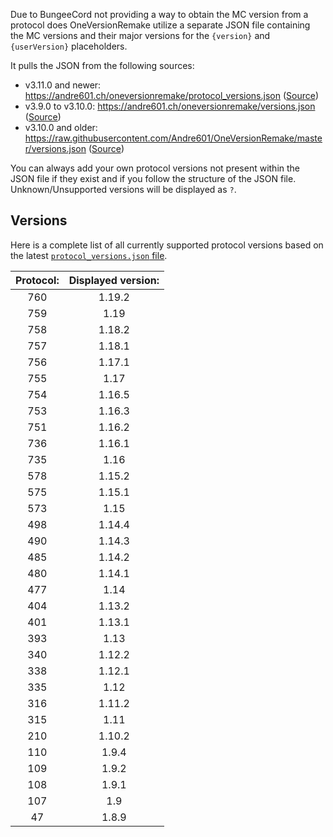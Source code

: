 [protocol_versions.json source]: https://github.com/Andre601/andre601.github.io/blob/development/site/oneversionremake/protocol_versions.json
[versions.json source]: https://github.com/Andre601/andre601.github.io/blob/development/site/oneversionremake/versions.json
[old versions.json source]: https://github.com/Andre601/OneVersionRemake/blob/master/versions.json

Due to BungeeCord not providing a way to obtain the MC version from a protocol does OneVersionRemake utilize a separate JSON file containing the MC versions and their major versions for the `{version}` and `{userVersion}` placeholders.

It pulls the JSON from the following sources:

- v3.11.0 and newer: https://andre601.ch/oneversionremake/protocol_versions.json ([Source][protocol_versions.json source])
- v3.9.0 to v3.10.0: https://andre601.ch/oneversionremake/versions.json ([Source][versions.json source])
- v3.10.0 and older: https://raw.githubusercontent.com/Andre601/OneVersionRemake/master/versions.json ([Source][old versions.json source])

You can always add your own protocol versions not present within the JSON file if they exist and if you follow the structure of the JSON file.  
Unknown/Unsupported versions will be displayed as `?`.

## Versions

Here is a complete list of all currently supported protocol versions based on the latest [`protocol_versions.json` file][protocol_versions.json source].

| Protocol: | Displayed version: |
|:---------:|:------------------:|
| 760       | 1.19.2             |
| 759       | 1.19               |
| 758       | 1.18.2             |
| 757       | 1.18.1             |
| 756       | 1.17.1             |
| 755       | 1.17               |
| 754       | 1.16.5             |
| 753       | 1.16.3             |
| 751       | 1.16.2             |
| 736       | 1.16.1             |
| 735       | 1.16               |
| 578       | 1.15.2             |
| 575       | 1.15.1             |
| 573       | 1.15               |
| 498       | 1.14.4             |
| 490       | 1.14.3             |
| 485       | 1.14.2             |
| 480       | 1.14.1             |
| 477       | 1.14               |
| 404       | 1.13.2             |
| 401       | 1.13.1             |
| 393       | 1.13               |
| 340       | 1.12.2             |
| 338       | 1.12.1             |
| 335       | 1.12               |
| 316       | 1.11.2             |
| 315       | 1.11               |
| 210       | 1.10.2             |
| 110       | 1.9.4              |
| 109       | 1.9.2              |
| 108       | 1.9.1              |
| 107       | 1.9                |
| 47        | 1.8.9              |
